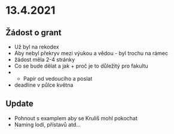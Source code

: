 # 13.4.2021

## Žádost o grant
- Už byl na rekodex
- Aby nebyl překryv mezi výukou a vědou - byl trochu na rámec
- žádost měla 2-4 stránky
- Co se bude dělat a jak + proč je to důležitý pro fakultu
- + Papír od vedoucího a poslat
- deadline v půlce května

## Update
- Pohnout s examplem aby se Kruliš mohl pokochat
- Naming lodí, přístavů atd...
